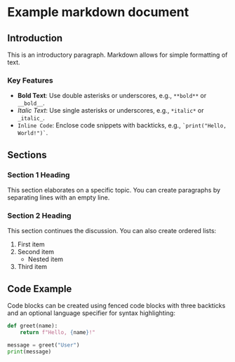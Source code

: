 # Example markdown document

## Introduction

This is an introductory paragraph. Markdown allows for simple formatting of text.

### Key Features

-   **Bold Text**: Use double asterisks or underscores, e.g., `**bold**` or `__bold__`.
-   *Italic Text*: Use single asterisks or underscores, e.g., `*italic*` or `_italic_`.
-   `Inline Code`: Enclose code snippets with backticks, e.g., `` `print("Hello, World!")` ``.

## Sections

### Section 1 Heading

This section elaborates on a specific topic. You can create paragraphs by separating lines with an empty line.

### Section 2 Heading

This section continues the discussion. You can also create ordered lists:

1.  First item
2.  Second item
    -   Nested item
3.  Third item

## Code Example

Code blocks can be created using fenced code blocks with three backticks and an optional language specifier for syntax highlighting:

```python
def greet(name):
    return f"Hello, {name}!"

message = greet("User")
print(message)